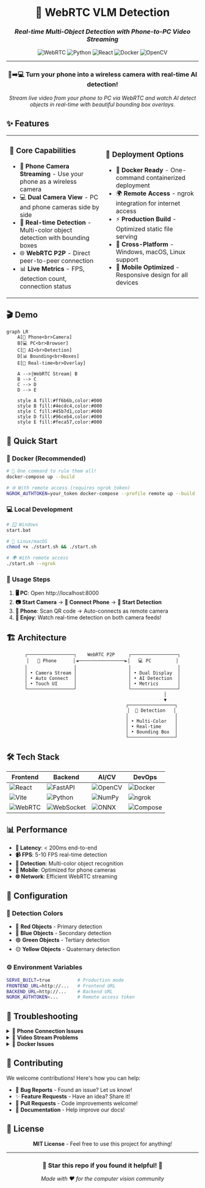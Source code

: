 <div align="center">

# 🎥 WebRTC VLM Detection

### *Real-time Multi-Object Detection with Phone-to-PC Video Streaming*

<img src="https://img.shields.io/badge/WebRTC-Enabled-00D4AA?style=for-the-badge&logo=webrtc&logoColor=white" alt="WebRTC">
<img src="https://img.shields.io/badge/Python-3.9+-3776AB?style=for-the-badge&logo=python&logoColor=white" alt="Python">
<img src="https://img.shields.io/badge/React-18+-61DAFB?style=for-the-badge&logo=react&logoColor=black" alt="React">
<img src="https://img.shields.io/badge/Docker-Ready-2496ED?style=for-the-badge&logo=docker&logoColor=white" alt="Docker">
<img src="https://img.shields.io/badge/OpenCV-Powered-5C3EE8?style=for-the-badge&logo=opencv&logoColor=white" alt="OpenCV">

---

### 📱➡️💻 Turn your phone into a wireless camera with real-time AI detection!

*Stream live video from your phone to PC via WebRTC and watch AI detect objects in real-time with beautiful bounding box overlays.*

</div>

## ✨ Features

<table>
<tr>
<td width="50%">

### 🎯 **Core Capabilities**
- 📱 **Phone Camera Streaming** - Use your phone as a wireless camera
- 💻 **Dual Camera View** - PC and phone cameras side by side
- 🤖 **Real-time Detection** - Multi-color object detection with bounding boxes
- 🌐 **WebRTC P2P** - Direct peer-to-peer connection
- 📊 **Live Metrics** - FPS, detection count, connection status

</td>
<td width="50%">

### 🚀 **Deployment Options**
- 🐳 **Docker Ready** - One-command containerized deployment
- 🌍 **Remote Access** - ngrok integration for internet access
- ⚡ **Production Build** - Optimized static file serving
- 🔧 **Cross-Platform** - Windows, macOS, Linux support
- 📱 **Mobile Optimized** - Responsive design for all devices

</td>
</tr>
</table>

## 🎬 Demo

```mermaid
graph LR
    A[📱 Phone<br>Camera]
    B[💻 PC<br>Browser]
    C[🤖 AI<br>Detection]
    D[📊 Bounding<br>Boxes]
    E[🎯 Real-time<br>Overlay]

    A -->|WebRTC Stream| B
    B --> C
    C --> D
    D --> E

    style A fill:#ff6b6b,color:#000
    style B fill:#4ecdc4,color:#000
    style C fill:#45b7d1,color:#000
    style D fill:#96ceb4,color:#000
    style E fill:#feca57,color:#000
```

## 🚀 Quick Start

### 🐳 **Docker (Recommended)**

```bash
# 🎯 One command to rule them all!
docker-compose up --build

# 🌐 With remote access (requires ngrok token)
NGROK_AUTHTOKEN=your_token docker-compose --profile remote up --build
```

### 💻 **Local Development**

```bash
# 🪟 Windows
start.bat

# 🐧 Linux/macOS
chmod +x ./start.sh && ./start.sh

# 🌍 With remote access
./start.sh --ngrok
```

### 📱 **Usage Steps**

1. **🖥️ PC**: Open http://localhost:8000
2. **📷 Start Camera** → **🔗 Connect Phone** → **🎯 Start Detection**
3. **📱 Phone**: Scan QR code → Auto-connects as remote camera
4. **🎉 Enjoy**: Watch real-time detection on both camera feeds!

## 🏗️ Architecture

<div align="center">

```ascii
┌─────────────────┐    WebRTC P2P     ┌─────────────────┐
│   📱 Phone      │◄─────────────────►│   💻 PC         │
│                 │                   │                 │
│ • Camera Stream │                   │ • Dual Display  │
│ • Auto Connect  │                   │ • AI Detection  │
│ • Touch UI      │                   │ • Metrics       │
└─────────────────┘                   └─────────────────┘
                                              │
                                              ▼
                                    ┌─────────────────┐
                                    │  🤖 Detection   │
                                    │                 │
                                    │ • Multi-Color   │
                                    │ • Real-time     │
                                    │ • Bounding Box  │
                                    └─────────────────┘
```

</div>

## 🛠️ Tech Stack

<div align="center">

| Frontend | Backend | AI/CV | DevOps |
|----------|---------|-------|--------|
| ![React](https://img.shields.io/badge/-React-61DAFB?style=flat-square&logo=react&logoColor=black) | ![FastAPI](https://img.shields.io/badge/-FastAPI-009688?style=flat-square&logo=fastapi&logoColor=white) | ![OpenCV](https://img.shields.io/badge/-OpenCV-5C3EE8?style=flat-square&logo=opencv&logoColor=white) | ![Docker](https://img.shields.io/badge/-Docker-2496ED?style=flat-square&logo=docker&logoColor=white) |
| ![Vite](https://img.shields.io/badge/-Vite-646CFF?style=flat-square&logo=vite&logoColor=white) | ![Python](https://img.shields.io/badge/-Python-3776AB?style=flat-square&logo=python&logoColor=white) | ![NumPy](https://img.shields.io/badge/-NumPy-013243?style=flat-square&logo=numpy&logoColor=white) | ![ngrok](https://img.shields.io/badge/-ngrok-1F1E37?style=flat-square&logo=ngrok&logoColor=white) |
| ![WebRTC](https://img.shields.io/badge/-WebRTC-333333?style=flat-square&logo=webrtc&logoColor=white) | ![WebSocket](https://img.shields.io/badge/-WebSocket-010101?style=flat-square&logo=socketdotio&logoColor=white) | ![ONNX](https://img.shields.io/badge/-ONNX-005CED?style=flat-square&logo=onnx&logoColor=white) | ![Compose](https://img.shields.io/badge/-Compose-2496ED?style=flat-square&logo=docker&logoColor=white) |

</div>

## 📊 Performance

- **🚀 Latency**: < 200ms end-to-end
- **📹 FPS**: 5-10 FPS real-time detection
- **🎯 Detection**: Multi-color object recognition
- **📱 Mobile**: Optimized for phone cameras
- **🌐 Network**: Efficient WebRTC streaming

## 🔧 Configuration

### 🎨 **Detection Colors**
- 🔴 **Red Objects** - Primary detection
- 🔵 **Blue Objects** - Secondary detection  
- 🟢 **Green Objects** - Tertiary detection
- 🟡 **Yellow Objects** - Quaternary detection

### ⚙️ **Environment Variables**
```bash
SERVE_BUILT=true          # Production mode
FRONTEND_URL=http://...   # Frontend URL
BACKEND_URL=http://...    # Backend URL
NGROK_AUTHTOKEN=...       # Remote access token
```

## 🐛 Troubleshooting

<details>
<summary>📱 <strong>Phone Connection Issues</strong></summary>

- ✅ Ensure both devices on same WiFi
- ✅ Check camera permissions in browser
- ✅ Try different browsers (Chrome recommended)
- ✅ Use ngrok for remote access

</details>

<details>
<summary>🎥 <strong>Video Stream Problems</strong></summary>

- ✅ Check WebRTC connection in console
- ✅ Verify STUN server connectivity
- ✅ Test with `chrome://webrtc-internals`
- ✅ Restart both applications

</details>

<details>
<summary>🐳 <strong>Docker Issues</strong></summary>

- ✅ Ensure Docker Desktop is running
- ✅ Check port 8000 availability
- ✅ Clear Docker cache: `docker system prune`
- ✅ Run as administrator if needed

</details>

## 🤝 Contributing

We welcome contributions! Here's how you can help:

- 🐛 **Bug Reports** - Found an issue? Let us know!
- ✨ **Feature Requests** - Have an idea? Share it!
- 🔧 **Pull Requests** - Code improvements welcome!
- 📖 **Documentation** - Help improve our docs!

## 📄 License

<div align="center">

**MIT License** - Feel free to use this project for anything!

---

### 🌟 **Star this repo if you found it helpful!** 🌟

*Made with ❤️ for the computer vision community*

</div>
